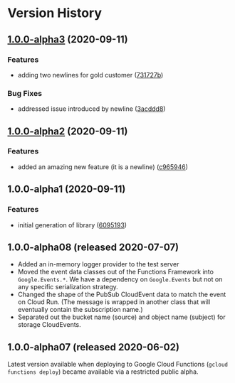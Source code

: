 # Version History

## [1.0.0-alpha3](https://www.github.com/bcoe/functions-framework-dotnet-test/compare/v1.0.0-alpha2...v1.0.0-alpha3) (2020-09-11)


### Features

* adding two newlines for gold customer ([731727b](https://www.github.com/bcoe/functions-framework-dotnet-test/commit/731727b5c1e77460cc0a3f4bb51a16ca8a0a22f1))


### Bug Fixes

* addressed issue introduced by newline ([3acddd8](https://www.github.com/bcoe/functions-framework-dotnet-test/commit/3acddd842dd24a4034ccadab2f340a72710be640))

## [1.0.0-alpha2](https://www.github.com/bcoe/functions-framework-dotnet-test/compare/v1.0.0-alpha1...v1.0.0-alpha2) (2020-09-11)


### Features

* added an amazing new feature (it is a newline) ([c965946](https://www.github.com/bcoe/functions-framework-dotnet-test/commit/c96594613c01103aec006a4a271f6db819b27eb6))

## 1.0.0-alpha1 (2020-09-11)


### Features

* initial generation of library ([6095193](https://www.github.com/bcoe/functions-framework-dotnet-test/commit/6095193e268082b6757625d4aefa3eb49992ccab))

## 1.0.0-alpha08 (released 2020-07-07)

- Added an in-memory logger provider to the test server
- Moved the event data classes out of the Functions Framework into
  `Google.Events.*`. We have a dependency on `Google.Events` but
  not on any specific serialization strategy.
- Changed the shape of the PubSub CloudEvent data to match the event
  on Cloud Run. (The message is wrapped in another class that will
  eventually contain the subscription name.)
- Separated out the bucket name (source) and object name (subject) for
  storage CloudEvents.

## 1.0.0-alpha07 (released 2020-06-02)

Latest version available when deploying to Google Cloud Functions
(`gcloud functions deploy`) became available via a restricted public
alpha.
